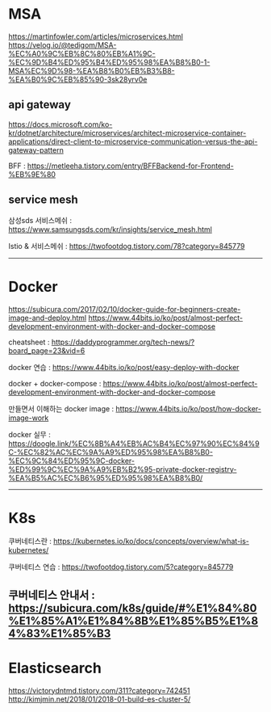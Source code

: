 # MSA

https://martinfowler.com/articles/microservices.html
https://velog.io/@tedigom/MSA-%EC%A0%9C%EB%8C%80%EB%A1%9C-%EC%9D%B4%ED%95%B4%ED%95%98%EA%B8%B0-1-MSA%EC%9D%98-%EA%B8%B0%EB%B3%B8-%EA%B0%9C%EB%85%90-3sk28yrv0e

## api gateway
https://docs.microsoft.com/ko-kr/dotnet/architecture/microservices/architect-microservice-container-applications/direct-client-to-microservice-communication-versus-the-api-gateway-pattern

BFF : https://metleeha.tistory.com/entry/BFFBackend-for-Frontend-%EB%9E%80

## service mesh
삼성sds 서비스메쉬 : https://www.samsungsds.com/kr/insights/service_mesh.html

Istio & 서비스메쉬 : https://twofootdog.tistory.com/78?category=845779


-------

# Docker

https://subicura.com/2017/02/10/docker-guide-for-beginners-create-image-and-deploy.html
https://www.44bits.io/ko/post/almost-perfect-development-environment-with-docker-and-docker-compose

cheatsheet : https://daddyprogrammer.org/tech-news/?board_page=23&vid=6

docker 연습 : https://www.44bits.io/ko/post/easy-deploy-with-docker

docker + docker-compose : https://www.44bits.io/ko/post/almost-perfect-development-environment-with-docker-and-docker-compose

만들면서 이해하는 docker image : https://www.44bits.io/ko/post/how-docker-image-work

docker 실무 : https://doogle.link/%EC%8B%A4%EB%AC%B4%EC%97%90%EC%84%9C-%EC%82%AC%EC%9A%A9%ED%95%98%EA%B8%B0-%EC%9C%84%ED%95%9C-docker-%ED%99%9C%EC%9A%A9%EB%B2%95-private-docker-registry-%EA%B5%AC%EC%B6%95%ED%95%98%EA%B8%B0/

-------

# K8s
쿠버네티스란 : https://kubernetes.io/ko/docs/concepts/overview/what-is-kubernetes/

쿠버네티스 연습 : https://twofootdog.tistory.com/5?category=845779

쿠버네티스 안내서 : https://subicura.com/k8s/guide/#%E1%84%80%E1%85%A1%E1%84%8B%E1%85%B5%E1%84%83%E1%85%B3
-------------

# Elasticsearch

https://victorydntmd.tistory.com/311?category=742451
http://kimjmin.net/2018/01/2018-01-build-es-cluster-5/